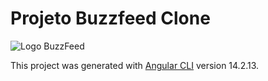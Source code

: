 # Projeto Buzzfeed Clone

<img src="https://github.com/Kedinha/angular-projects/blob/main/Projetos/Clone-Buzzfeed/projeto-buzzfeed/src/assets/images/BuzzFeed-Page.png" alt="Logo BuzzFeed">

This project was generated with [Angular CLI](https://github.com/angular/angular-cli) version 14.2.13.
